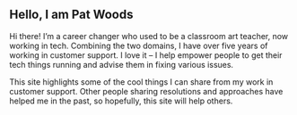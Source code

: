 ## Hello, I am Pat Woods

Hi there! I’m a career changer who used to be a classroom art teacher, now working in tech. Combining the two domains, I have over five years of working in customer support. I love it – I help empower people to get their tech things running and advise them in fixing various issues.

This site highlights some of the cool things I can share from my work in customer support. Other people sharing resolutions and approaches have helped me in the past, so hopefully, this site will help others.
